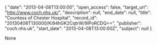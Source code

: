{
  "date": "2013-04-08T13:00:00", 
  "open_access": false, 
  "target_url": "http://www.coch.nhs.uk/", 
  "description": null, 
  "end_date": null, 
  "title": "Countess of Chester Hospital", 
  "record_id": "20130408T130000/Ki94hGK2CqtrW/9lPoRCDQ==", 
  "publisher": "coch.nhs.uk", 
  "start_date": "2013-04-08T13:00:00Z", 
  "subject": null
}

None